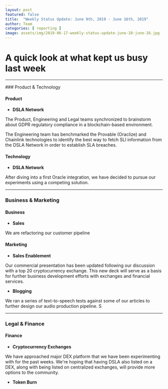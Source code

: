 ```yaml
---
layout: post
featured: false
title:  "Weekly Status Update: June 9th, 2019 - June 16th, 2019"
author: Team
categories: [ reporting ]
image: assets/img/2019-06-17-weekly-status-update-june-10-june-16.jpg
---
```


# A quick look at what kept us busy last week
<hr />
### Product & Technology

#### Product

* **DSLA Network**  

The Product, Engineering and Legal teams synchronized to brainstorm about GDPR regulatory compliance in a blockchain-based environment. 

The Engineering team has benchmarked the Provable (Oraclize) and Chainlink technologies to identify the best way to fetch SLI information from the DSLA Network in order to establish SLA breaches.


#### Technology  

* **DSLA Network**  

After diving into a first Oracle integration, we have decided to pursue our experiments using a competing solution.

<hr />

### Business & Marketing

#### Business

* **Sales**  

We are refactoring our customer pipeline

#### Marketing

* **Sales Enablement**  

Our commercial presentation has been updated following our discussion with a top 20 cryptocurrency exchange.
This new deck will serve as a basis for further business development efforts with exchanges and financial services.

* **Blogging**  

We ran a series of text-to-speech tests against some of our articles to further design our audio production pipeline. S

<hr />

### Legal & Finance

#### Finance

* **Cryptocurrency Exchanges**  

We have approached major DEX platform that we have been experimenting with for the past weeks. We're hoping that having DSLA also listed on a DEX, along with being listed on centralized exchanges, will provide more options to the community.

* **Token Burn**



